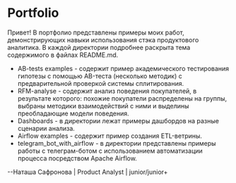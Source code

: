 # Portfolio

Привет! В портфолио представлены примеры моих работ, демонстрирующих навыки использования стэка продуктового аналитика. В каждой директории подробнее раскрыта тема содержимого в файлах README.md.

* AB-tests examples - содержит пример академического тестирования гипотезы с помощью AB-теста (несколько методик) с предварительной проверкой системы сплитирования. 
* RFM-analyse - содержит анализ поведения покупателей, в результате которого: похожие покупатели распределены на группы, выбраны методики взаимодействий с ними и выделины преобладающие модели поведения.
* Dashboards - в директории лежат примеры дашбордов на разные сценарии анализа.
* Airflow examples - содержит пример создания ETL-ветрины.
* telegram_bot_with_airflow - в директории представлены примеры работы с телеграм-ботом с использованием автоматизации процесса посредством Apache Airflow.


--Наташа Сафронова | Product Analyst | junior/junior+
